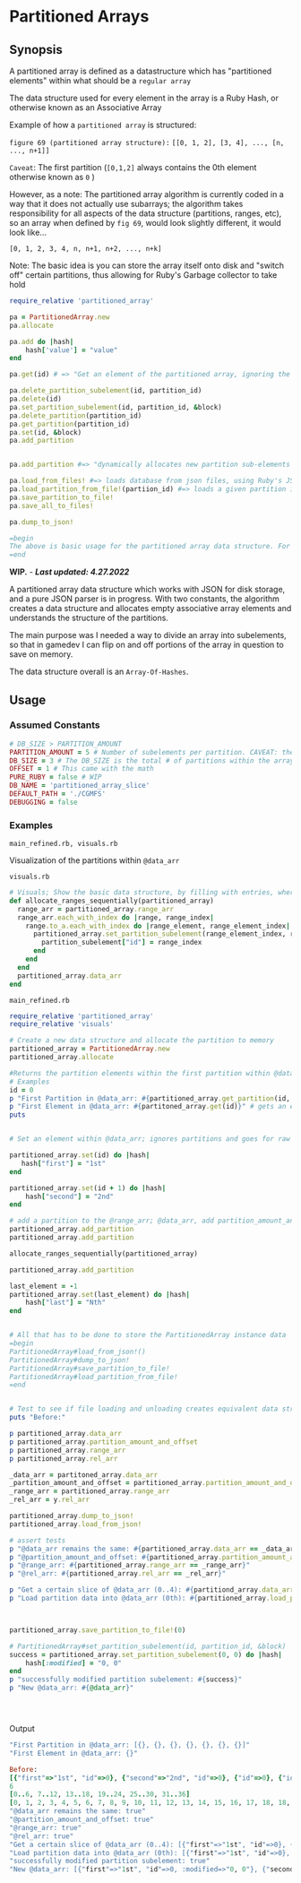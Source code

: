 # Partitioned Arrays

## Synopsis

A partitioned array is defined as a datastructure which has "partitioned elements" within what should be a `regular array`

The data structure used for every element in the array is a Ruby Hash, or otherwise known as an Associative Array

Example of how a `partitioned array` is structured:

`figure 69 (partitioned array structure):`
`[[0, 1, 2], [3, 4], ..., [n, ..., n+1]]`

`Caveat`: The first partition (`[0,1,2]` always contains the 0th element otherwise known as `0` )


However, as a note: The partitioned array algorithm is currently coded in a way that it does not actually use subarrays; the algorithm takes responsibility for all aspects of the data structure (partitions, ranges, etc), so an array when defined by `fig 69`, would look slightly different, it would look like...

`[0, 1, 2, 3, 4, n, n+1, n+2, ..., n+k]`

Note: The basic idea is you can store the array itself onto disk and "switch off" certain partitions, thus allowing for Ruby's Garbage collector to take hold

```ruby
require_relative 'partitioned_array'

pa = PartitionedArray.new
pa.allocate

pa.add do |hash|
    hash['value'] = "value"
end

pa.get(id) # => "Get an element of the partitioned array, ignoring the partioning scheme"

pa.delete_partition_subelement(id, partition_id)
pa.delete(id)
pa.set_partition_subelement(id, partition_id, &block)
pa.delete_partition(partition_id)
pa.get_partition(partition_id)
pa.set(id, &block)
pa.add_partition


pa.add_partition #=> "dynamically allocates new partition sub-elements to the partitioned array, as defined by the constants"

pa.load_from_files! #=> loads database from json files, using Ruby's JSON parser
pa.load_partition_from_file!(partiion_id) #=> loads a given partition id from the @data_arr array
pa.save_partition_to_file!
pa.save_all_to_files!

pa.dump_to_json!

=begin
The above is basic usage for the partitioned array data structure. For tested code and configuration options, see below.
=end
```
**WIP.** - ***Last updated: 4.27.2022***

A partitioned array data structure which works with JSON for disk storage, and a pure JSON parser is in progress. With two constants, the algorithm creates a data structure and allocates empty associative array elements and understands the structure of the partitions.

The main purpose was I needed a way to divide an array into subelements, so that in gamedev I can flip on and off portions of the array in question to save on memory.

The data structure overall is an `Array-Of-Hashes`.

## Usage
### Assumed Constants
```ruby
# DB_SIZE > PARTITION_AMOUNT
PARTITION_AMOUNT = 5 # Number of subelements per partition. CAVEAT: the first partition quantity is always PARTITION_AMOUNT + 1
DB_SIZE = 3 # The DB_SIZE is the total # of partitions within the array; starts at 0
OFFSET = 1 # This came with the math
PURE_RUBY = false # WIP
DB_NAME = 'partitioned_array_slice'
DEFAULT_PATH = './CGMFS'
DEBUGGING = false
```

### Examples 

`main_refined.rb, visuals.rb`

Visualization of the partitions within `@data_arr`

`visuals.rb`
```ruby
# Visuals; Show the basic data structure, by filling with entries, where each id is a part of that respective array partition
def allocate_ranges_sequentially(partitioned_array)
  range_arr = partitioned_array.range_arr
  range_arr.each_with_index do |range, range_index|
    range.to_a.each_with_index do |range_element, range_element_index|
      partitioned_array.set_partition_subelement(range_element_index, range_index) do |partition_subelement|
        partition_subelement["id"] = range_index
      end
    end
  end
  partitioned_array.data_arr
end
```

`main_refined.rb`
```ruby
require_relative 'partitioned_array'
require_relative 'visuals'

# Create a new data structure and allocate the partition to memory
partitioned_array = PartitionedArray.new
partitioned_array.allocate

#Returns the partition elements within the first partition within @data_arr; returns a hash of relevant data if argument is true (optional)
# Examples
id = 0
p "First Partition in @data_arr: #{partitioned_array.get_partition(id, hash: false)}" # get a partition (a chunk) of a partition element withinn @data_arr
p "First Element in @data_arr: #{partitoned_array.get(id)}" # gets an entry from @data_arr directly
puts


# Set an element within @data_arr; ignores partitions and goes for raw ids

partitioned_array.set(id) do |hash|
   hash["first"] = "1st"   
end

partitioned_array.set(id + 1) do |hash|
    hash["second"] = "2nd"
end

# add a partition to the @range_arr; @data_arr, add partition_amount_andoffset to @rel_arr, @db_size increases by one
partitioned_array.add_partition 
partitioned_array.add_partition

allocate_ranges_sequentially(partitioned_array)

partitioned_array.add_partition

last_element = -1
partitioned_array.set(last_element) do |hash|
    hash["last"] = "Nth"
end


# All that has to be done to store the PartitionedArray instance data
=begin
PartitionedArray#load_from_json!()
PartitionedArray#dump_to_json!
PartitionedArray#save_partition_to_file!
PartitionedArray#load_partition_from_file!
=end


# Test to see if file loading and unloading creates equivalent data structures
puts "Before:"

p partitioned_array.data_arr
p partitioned_array.partition_amount_and_offset
p partitioned_array.range_arr
p partitioned_array.rel_arr

_data_arr = partitoned_array.data_arr
_partition_amount_and_offset = partitioned_array.partition_amount_and_offset
_range_arr = partitioned_array.range_arr
_rel_arr = y.rel_arr

partitioned_array.dump_to_json!
partitioned_array.load_from_json!

# assert tests
p "@data_arr remains the same: #{partitioned_array.data_arr == _data_arr}"
p "@partition_amount_and_offset: #{partitioned_array.partition_amount_and_offset == _partition_amount_and_offset}"
p "@range_arr: #{partitioned_array.range_arr == _range_arr}"
p "@rel_arr: #{partitioned_array.rel_arr == _rel_arr}"

p "Get a certain slice of @data_arr (0..4): #{partitiond_array.data_arr[0..4]}"
p "Load partition data into @data_arr (0th): #{partitioned_array.load_partition_from_file!(0)}"



partitioned_array.save_partition_to_file!(0)

# PartitionedArray#set_partition_subelement(id, partition_id, &block)
success = partitioned_array.set_partition_subelement(0, 0) do |hash|
    hash[:modified] = "0, 0"
end
p "successfully modified partition subelement: #{success}"
p "New @data_arr: #{@data_arr}"





```
Output
```ruby
"First Partition in @data_arr: [{}, {}, {}, {}, {}, {}, {}]"
"First Element in @data_arr: {}"

Before:
[{"first"=>"1st", "id"=>0}, {"second"=>"2nd", "id"=>0}, {"id"=>0}, {"id"=>0}, {"id"=>0}, {"id"=>0}, {"id"=>0}, {"id"=>1}, {"id"=>1}, {"id"=>1}, {"id"=>1}, {"id"=>1}, {"id"=>1}, {"id"=>2}, {"id"=>2}, {"id"=>2}, {"id"=>2}, {"id"=>2}, {"id"=>2}, {"id"=>3}, {"id"=>3}, {"id"=>3}, {"id"=>3}, {"id"=>3}, {"id"=>3}, {"id"=>4}, {"id"=>4}, {"id"=>4}, {"id"=>4}, {"id"=>4}, {"id"=>4}, {}, {}, {}, {}, {}, {"last"=>"Nth"}]
6
[0..6, 7..12, 13..18, 19..24, 25..30, 31..36]
[0, 1, 2, 3, 4, 5, 6, 7, 8, 9, 10, 11, 12, 13, 14, 15, 16, 17, 18, 18, 19, 20, 21, 22, 23, 24, 24, 25, 26, 27, 28, 29, 30, 30, 31, 32, 33, 34, 35, 36]
"@data_arr remains the same: true"
"@partition_amount_and_offset: true"
"@range_arr: true"
"@rel_arr: true"
"Get a certain slice of @data_arr (0..4): [{"first"=>"1st", "id"=>0}, {"second"=>"2nd", "id"=>0}, {"id"=>0}, {"id"=>0}, {"id"=>0}]"
"Load partition data into @data_arr (0th): [{"first"=>"1st", "id"=>0}, {"second"=>"2nd", "id"=>0}, {"id"=>0}, {"id"=>0}, {"id"=>0}, {"id"=>0}, {"id"=>0}]"
"successfully modified partition subelement: true"
"New @data_arr: [{"first"=>"1st", "id"=>0, :modified=>"0, 0"}, {"second"=>"2nd", "id"=>0}, {"id"=>0}, {"id"=>0}, {"id"=>0}, {"id"=>0}, {"id"=>0}, {"id"=>1}, {"id"=>1}, {"id"=>1}, {"id"=>1}, {"id"=>1}, {"id"=>1}, {"id"=>2}, {"id"=>2}, {"id"=>2}, {"id"=>2}, {"id"=>2}, {"id"=>2}, {"id"=>3}, {"id"=>3}, {"id"=>3}, {"id"=>3}, {"id"=>3}, {"id"=>3}, {"id"=>4}, {"id"=>4}, {"id"=>4}, {"id"=>4}, {"id"=>4}, {"id"=>4}, {}, {}, {}, {}, {}, {"last"=>"Nth"}]"
```
